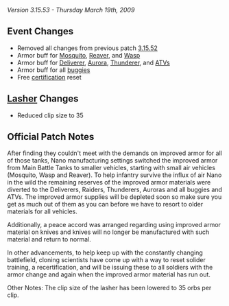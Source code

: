 _Version 3.15.53 - Thursday March 19th, 2009_

## Event Changes

- Removed all changes from previous patch [3.15.52](3.15.52.md)
- Armor buff for [Mosquito](../vehicles/Mosquito.md),
  [Reaver](../vehicles/Reaver.md), and [Wasp](../vehicles/Wasp.md)
- Armor buff for [Deliverer](../vehicles/Deliverer.md),
  [Aurora](../vehicles/Aurora.md), [Thunderer](../vehicles/Thunderer.md), and
  [ATVs](../vehicles/ATV.md)
- Armor buff for all [buggies](../certifications/Assault_Buggy_(Certification).md)
- Free [certification](../certifications/Certification.md) reset

## [Lasher](../weapons/Lasher.md) Changes

- Reduced clip size to 35

## Official Patch Notes

After finding they couldn't meet with the demands on improved armor for all of
those tanks, Nano manufacturing settings switched the improved armor from Main
Battle Tanks to smaller vehicles, starting with small air vehicles (Mosquito,
Wasp and Reaver). To help infantry survive the influx of air Nano in the wild
the remaining reserves of the improved armor materials were diverted to the
Deliverers, Raiders, Thunderers, Auroras and all buggies and ATVs. The improved
armor supplies will be depleted soon so make sure you get as much out of them as
you can before we have to resort to older materials for all vehicles.

Additionally, a peace accord was arranged regarding using improved armor
material on knives and knives will no longer be manufactured with such material
and return to normal.

In other advancements, to help keep up with the constantly changing battlefield,
cloning scientists have come up with a way to reset solider training, a
recertification, and will be issuing these to all soldiers with the armor change
and again when the improved armor material has run out.

Other Notes: The clip size of the lasher has been lowered to 35 orbs per clip.



